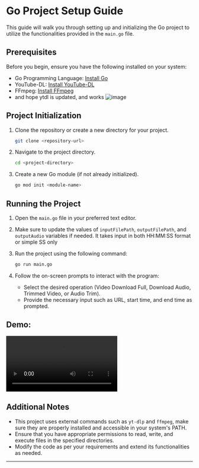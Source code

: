 
# Go Project Setup Guide

This guide will walk you through setting up and initializing the Go project to utilize the functionalities provided in the `main.go` file.

## Prerequisites

Before you begin, ensure you have the following installed on your system:

- Go Programming Language: [Install Go](https://golang.org/doc/install)
- YouTube-DL: [Install YouTube-DL](https://github.com/ytdl-org/youtube-dl#installation)
- FFmpeg: [Install FFmpeg](https://ffmpeg.org/download.html)
- and hope ytdl is updated, and works
![image](https://github.com/user-attachments/assets/a703d7e6-9b28-4f81-9a5e-c3bcc28c6db9)


## Project Initialization

1. Clone the repository or create a new directory for your project.

   ```bash
   git clone <repository-url>
   ```

2. Navigate to the project directory.

   ```bash
   cd <project-directory>
   ```

3. Create a new Go module (if not already initialized).

   ```bash
   go mod init <module-name>
   ```

## Running the Project

1. Open the `main.go` file in your preferred text editor.

2. Make sure to update the values of `inputFilePath`, `outputFilePath`, and `outputAudio` variables if needed.
   It takes input in both HH:MM:SS format or simple SS only 

3. Run the project using the following command:

   ```bash
   go run main.go
   ```

4. Follow the on-screen prompts to interact with the program:

   - Select the desired operation (Video Download Full, Download Audio, Trimmed Video, or Audio Trim).
   - Provide the necessary input such as URL, start time, and end time as prompted.

## Demo:
![Demo Video](output.mp4)



## Additional Notes

- This project uses external commands such as `yt-dlp` and `ffmpeg`, make sure they are properly installed and accessible in your system's PATH.
- Ensure that you have appropriate permissions to read, write, and execute files in the specified directories.
- Modify the code as per your requirements and extend its functionalities as needed.

---
